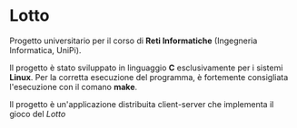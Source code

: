 # Lotto
Progetto universitario per il corso di **Reti Informatiche** (Ingegneria Informatica, UniPi).

Il progetto è stato sviluppato in linguaggio **C** esclusivamente per i sistemi **Linux**.
Per la corretta esecuzione del programma, è fortemente consigliata l'esecuzione con il comano **make**.

Il progetto è un'applicazione distribuita client-server che implementa il gioco del *Lotto*